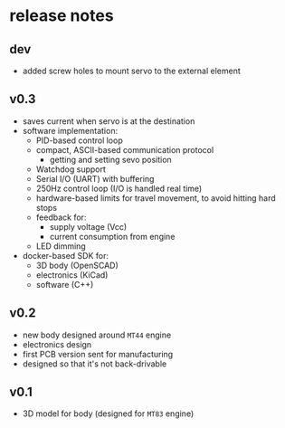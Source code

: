 # release notes

## dev
* added screw holes to mount servo to the external element

## v0.3
* saves current when servo is at the destination
* software implementation:
  * PID-based control loop
  * compact, ASCII-based communication protocol
    * getting and setting sevo position
  * Watchdog support
  * Serial I/O (UART) with buffering
  * 250Hz control loop (I/O is handled real time)
  * hardware-based limits for travel movement, to avoid hitting hard stops
  * feedback for:
    * supply voltage (Vcc)
    * current consumption from engine
  * LED dimming
* docker-based SDK for:
  * 3D body (OpenSCAD)
  * electronics (KiCad)
  * software (C++)

## v0.2
* new body designed around `MT44` engine
* electronics design
* first PCB version sent for manufacturing
* designed so that it's not back-drivable

## v0.1
* 3D model for body (designed for `MT83` engine)
